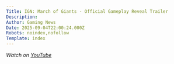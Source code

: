 ```yaml
---
Title: IGN: March of Giants - Official Gameplay Reveal Trailer
Description: 
Author: Gaming News
Date: 2025-09-04T22:00:24.000Z
Robots: noindex,nofollow
Template: index
---
```

<p><em>Watch on <a href="https://www.youtube.com/watch?v=7DHkRxfyYX8" rel="noopener noreferrer">YouTube</a></em></p>

